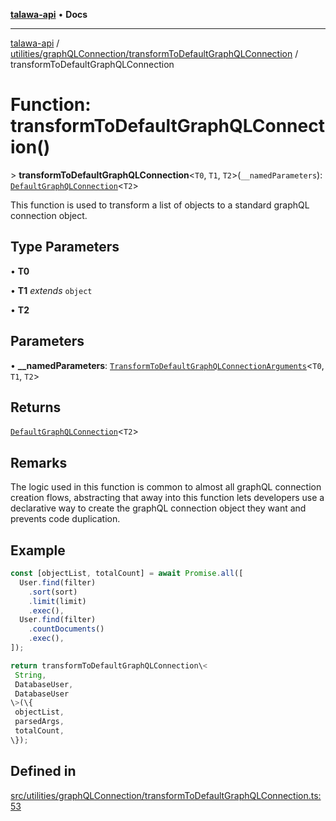 [**talawa-api**](../../../../README.md) • **Docs**

***

[talawa-api](../../../../modules.md) / [utilities/graphQLConnection/transformToDefaultGraphQLConnection](../README.md) / transformToDefaultGraphQLConnection

# Function: transformToDefaultGraphQLConnection()

\> **transformToDefaultGraphQLConnection**\<`T0`, `T1`, `T2`\>(`__namedParameters`): [`DefaultGraphQLConnection`](../../generateDefaultGraphQLConnection/type-aliases/DefaultGraphQLConnection.md)\<`T2`\>

This function is used to transform a list of objects to a standard graphQL connection object.

## Type Parameters

• **T0**

• **T1** *extends* `object`

• **T2**

## Parameters

• **\_\_namedParameters**: [`TransformToDefaultGraphQLConnectionArguments`](../type-aliases/TransformToDefaultGraphQLConnectionArguments.md)\<`T0`, `T1`, `T2`\>

## Returns

[`DefaultGraphQLConnection`](../../generateDefaultGraphQLConnection/type-aliases/DefaultGraphQLConnection.md)\<`T2`\>

## Remarks

The logic used in this function is common to almost all graphQL connection creation flows,
abstracting that away into this function lets developers use a declarative way to create the
graphQL connection object they want and prevents code duplication.

## Example

```ts
const [objectList, totalCount] = await Promise.all([
  User.find(filter)
    .sort(sort)
    .limit(limit)
    .exec(),
  User.find(filter)
    .countDocuments()
    .exec(),
]);

return transformToDefaultGraphQLConnection\<
 String,
 DatabaseUser,
 DatabaseUser
\>(\{
 objectList,
 parsedArgs,
 totalCount,
\});
```

## Defined in

[src/utilities/graphQLConnection/transformToDefaultGraphQLConnection.ts:53](https://github.com/PalisadoesFoundation/talawa-api/blob/c952c7a3bfd4b8b910fbae10313f5402ade5a9d4/src/utilities/graphQLConnection/transformToDefaultGraphQLConnection.ts#L53)

